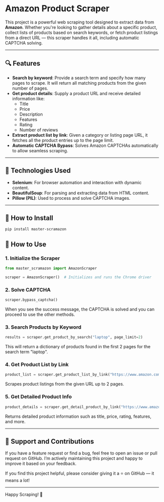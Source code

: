 # Amazon Product Scraper

This project is a powerful web scraping tool designed to extract data from **Amazon**. Whether you're looking to gather details about a specific product, collect lists of products based on search keywords, or fetch product listings from a direct URL — this scraper handles it all, including automatic CAPTCHA solving.

---

## 🔍 Features

- **Search by keyword**: Provide a search term and specify how many pages to scrape. It will return all matching products from the given number of pages.
- **Get product details**: Supply a product URL and receive detailed information like:
  - Title
  - Price
  - Description
  - Features
  - Rating
  - Number of reviews
- **Extract product list by link**: Given a category or listing page URL, it fetches all the product entries up to the page limit.
- **Automatic CAPTCHA Bypass**: Solves Amazon CAPTCHAs automatically to allow seamless scraping.

---

## 🚀 Technologies Used

- **Selenium**: For browser automation and interaction with dynamic content.
- **BeautifulSoup**: For parsing and extracting data from HTML content.
- **Pillow (PIL)**: Used to process and solve CAPTCHA images.

---

## 🔽 How to Install
```
pip install master-scramazon
```

## 📖 How to Use

### 1. Initialize the Scraper
```python
from master_scramazon import AmazonScraper

scraper = AmazonScraper()  # Initializes and runs the Chrome driver
```

### 2. Solve CAPTCHA
```python
scraper.bypass_captcha()
```
When you see the success message, the CAPTCHA is solved and you can proceed to use the other methods.

### 3. Search Products by Keyword
```python
results = scraper.get_product_by_search("laptop", page_limit=2)
```
This will return a dictionary of products found in the first 2 pages for the search term "laptop".

### 4. Get Product List by Link
```python
product_list = scraper.get_product_list_by_link("https://www.amazon.com/s?k=smartphones", page_limit=2)
```
Scrapes product listings from the given URL up to 2 pages.

### 5. Get Detailed Product Info
```python
product_details = scraper.get_detail_product_by_link("https://www.amazon.com/dp/B0...example")
```
Returns detailed product information such as title, price, rating, features, and more.

---

## 🙏 Support and Contributions

If you have a feature request or find a bug, feel free to open an issue or pull request on GitHub. I’m actively maintaining this project and happy to improve it based on your feedback.

If you find this project helpful, please consider giving it a ⭐ on GitHub — it means a lot!

---

Happy Scraping! 🤖
